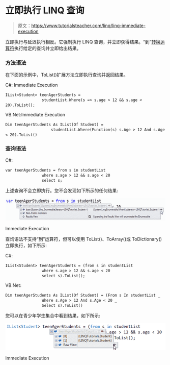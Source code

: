 # 立即执行 LINQ 查询

> 原文：<https://www.tutorialsteacher.com/linq/linq-immediate-execution>

立即执行与延迟执行相反。它强制执行 LINQ 查询，并立即获得结果。“到”[转换运算符](/linq/linq-conversion-operators)执行给定的查询并立即给出结果。

### 方法语法

在下面的示例中，ToList()扩展方法立即执行查询并返回结果。

C#: Immediate Execution

```
IList<Student> teenAgerStudents = 
                studentList.Where(s => s.age > 12 && s.age < 20).ToList();
```

VB.Net:Immediate Execution

```
Dim teenAgerStudents As IList(Of Student) = 
                    studentList.Where(Function(s) s.Age > 12 And s.Age < 20).ToList()
```

### 查询语法

C#:

```
var teenAgerStudents = from s in studentList
                where s.age > 12 && s.age < 20
                select s;
```

上述查询不会立即执行。您不会发现如下所示的任何结果:

[![](img/cac08c89a52427bb44759365dda6543b.png)](../../Content/images/linq/linq-immedite-execution.png) 

Immediate Execution



查询语法不支持“到”运算符，但可以使用 ToList()、ToArray()或 ToDictionary()立即执行，如下所示:

C#:

```
IList<Student> teenAgerStudents = (from s in studentList
                where s.age > 12 && s.age < 20
                select s).ToList();
```

VB.Net:

```
Dim teenAgerStudents As IList(Of Student) = (From s In studentList _
                Where s.Age > 12 And s.Age < 20 _
                Select s).ToList()
```

您可以在青少年学生集合中看到结果，如下所示:

[![](img/7dea42312442407a062e51c354041501.png)](../../Content/images/linq/linq-immedite-execution-2.png) 

Immediate Execution

